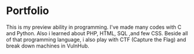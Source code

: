 # Portfolio
This is my preview ability in programming. I've made many codes with C and Python. Also i learned about PHP, HTML, SQL ,and few CSS.
Beside all of that programming language, i also play with CTF (Capture the Flag) and break down machines in VulnHub.
